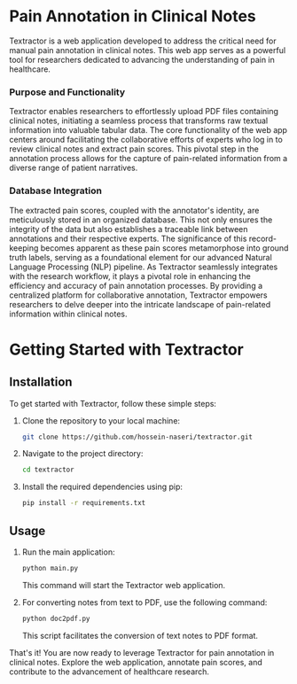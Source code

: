 # Pain Annotation in Clinical Notes
Textractor is a web application developed to address the critical need for manual pain annotation in clinical notes. This web app serves as a powerful tool for researchers dedicated to advancing the understanding of pain in healthcare.

### Purpose and Functionality
Textractor enables researchers to effortlessly upload PDF files containing clinical notes, initiating a seamless process that transforms raw textual information into valuable tabular data. The core functionality of the web app centers around facilitating the collaborative efforts of experts who log in to review clinical notes and extract pain scores. This pivotal step in the annotation process allows for the capture of pain-related information from a diverse range of patient narratives.

### Database Integration
The extracted pain scores, coupled with the annotator's identity, are meticulously stored in an organized database. This not only ensures the integrity of the data but also establishes a traceable link between annotations and their respective experts. The significance of this record-keeping becomes apparent as these pain scores metamorphose into ground truth labels, serving as a foundational element for our advanced Natural Language Processing (NLP) pipeline. As Textractor seamlessly integrates with the research workflow, it plays a pivotal role in enhancing the efficiency and accuracy of pain annotation processes. By providing a centralized platform for collaborative annotation, Textractor empowers researchers to delve deeper into the intricate landscape of pain-related information within clinical notes.


# Getting Started with Textractor

## Installation

To get started with Textractor, follow these simple steps:

1. Clone the repository to your local machine:

    ```bash
    git clone https://github.com/hossein-naseri/textractor.git
    ```

2. Navigate to the project directory:

    ```bash
    cd textractor
    ```

3. Install the required dependencies using pip:

    ```bash
    pip install -r requirements.txt
    ```

## Usage

1. Run the main application:

    ```bash
    python main.py
    ```

    This command will start the Textractor web application.

2. For converting notes from text to PDF, use the following command:

    ```bash
    python doc2pdf.py
    ```

    This script facilitates the conversion of text notes to PDF format.

That's it! You are now ready to leverage Textractor for pain annotation in clinical notes. Explore the web application, annotate pain scores, and contribute to the advancement of healthcare research.
